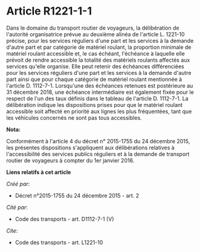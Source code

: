 # Article R1221-1-1

Dans le domaine du transport routier de voyageurs, la délibération de l'autorité organisatrice prévue au deuxième alinéa de
l'article L. 1221-10 précise, pour les services réguliers d'une part et les services à la demande d'autre part et par
catégorie de matériel roulant, la proportion minimale de matériel roulant accessible et, le cas échéant, l'échéance à
laquelle elle prévoit de rendre accessible la totalité des matériels roulants affectés aux services qu'elle organise. Elle
peut retenir des échéances différenciées pour les services réguliers d'une part et les services à la demande d'autre part
ainsi que pour chaque catégorie de matériel roulant mentionnée à l'article D. 1112-7-1. Lorsqu'une des échéances retenues est
postérieure au 31 décembre 2018, une échéance intermédiaire est également fixée pour le respect de l'un des taux définis dans
le tableau de l'article D. 1112-7-1. La délibération indique les dispositions prises pour que le matériel roulant accessible
soit affecté en priorité aux lignes les plus fréquentées, tant que les véhicules concernés ne sont pas tous accessibles.

**Nota:**

Conformément à l'article 4 du décret n° 2015-1755 du 24 décembre 2015, les présentes dispositions s'appliquent aux
délibérations relatives à l'accessibilité des services publics réguliers et à la demande de transport routier de voyageurs à
compter du 1er janvier 2016.

**Liens relatifs à cet article**

_Créé par_:

  - Décret n°2015-1755 du 24 décembre 2015 - art. 2

_Cité par_:

  - Code des transports - art. D1112-7-1 (V)

_Cite_:

  - Code des transports - art. L1221-10
